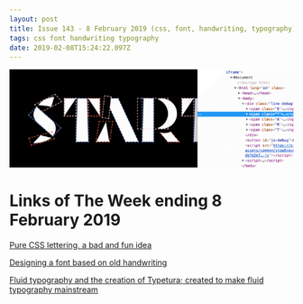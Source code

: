 ```yaml
---
layout: post
title: Issue 143 - 8 February 2019 (css, font, handwriting, typography)
tags: css font handwriting typography
date: 2019-02-08T15:24:22.097Z
---
```

![Pure CSS lettering, a bad and fun idea](/assets/uploads/issue-143.png "Pure CSS lettering, a bad and fun idea")

# Links of The Week ending 8 February 2019

<a href="https://kennethormandy.com/journal/pure-css-lettering-a-bad-and-fun-idea/" target="_blank">Pure CSS lettering, a bad and fun idea</a>

<a href="https://www.smashingmagazine.com/2019/01/designing-handwriting-modern-digital-font" target="_blank">Designing a font based on old handwriting</a>

<a href="https://typetura.scottkellum.com/" target="_blank">Fluid typography and the creation of Typetura; created to make fluid typography mainstream</a>